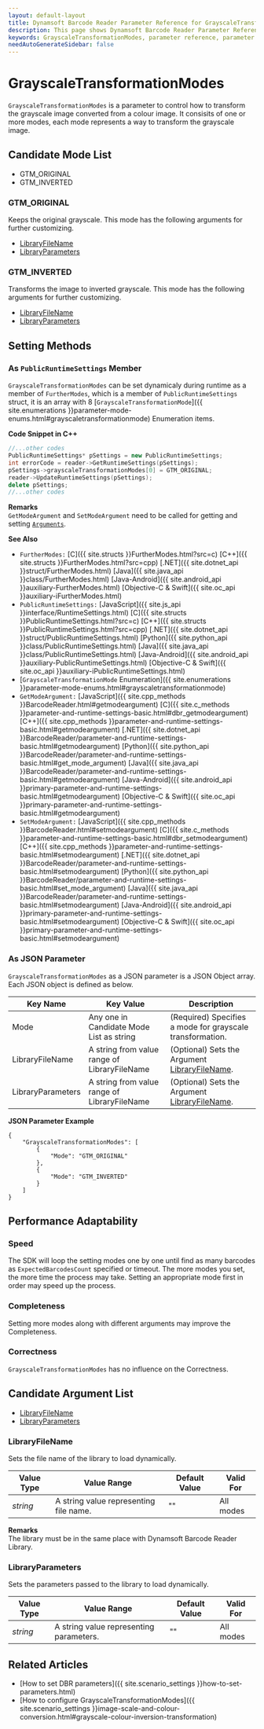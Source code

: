 ```yaml
---
layout: default-layout
title: Dynamsoft Barcode Reader Parameter Reference for GrayscaleTransformationModes
description: This page shows Dynamsoft Barcode Reader Parameter Reference for GrayscaleTransformationModes.
keywords: GrayscaleTransformationModes, parameter reference, parameter
needAutoGenerateSidebar: false
---
```



# GrayscaleTransformationModes 

`GrayscaleTransformationModes` is a parameter to control how to transform the grayscale image converted from a colour image. It consisits of one or more modes, each mode represents a way to transform the grayscale image.


## Candidate Mode List
- GTM_ORIGINAL
- GTM_INVERTED

### GTM_ORIGINAL
Keeps the original grayscale. This mode has the following arguments for further customizing.

- [LibraryFileName](#libraryfilename)
- [LibraryParameters](#libraryparameters)

### GTM_INVERTED
Transforms the image to inverted grayscale. This mode has the following arguments for further customizing.

- [LibraryFileName](#libraryfilename)
- [LibraryParameters](#libraryparameters)

    
## Setting Methods

### As `PublicRuntimeSettings` Member
`GrayscaleTransformationModes` can be set dynamicaly during runtime as a member of `FurtherModes`, which is a member of `PublicRuntimeSettings` struct, it is an array with 8 [`GrayscaleTransformationMode`]({{ site.enumerations }}parameter-mode-enums.html#grayscaletransformationmode) Enumeration items.


**Code Snippet in C++**
```cpp
//...other codes
PublicRuntimeSettings* pSettings = new PublicRuntimeSettings;
int errorCode = reader->GetRuntimeSettings(pSettings);
pSettings->grayscaleTransformationModes[0] = GTM_ORIGINAL;
reader->UpdateRuntimeSettings(pSettings);
delete pSettings;
//...other codes
```


**Remarks**     
`GetModeArgument` and `SetModeArgument` need to be called for getting and setting [`Arguments`](#candidate-argument-list).


**See Also**      
- `FurtherModes:` [C]({{ site.structs }}FurtherModes.html?src=c) [C++]({{ site.structs }}FurtherModes.html?src=cpp) [.NET]({{ site.dotnet_api }}struct/FurtherModes.html) [Java]({{ site.java_api }}class/FurtherModes.html) [Java-Android]({{ site.android_api }}auxiliary-FurtherModes.html) [Objective-C & Swift]({{ site.oc_api }}auxiliary-iFurtherModes.html)
- `PublicRuntimeSettings:` [JavaScript]({{ site.js_api }}interface/RuntimeSettings.html) [C]({{ site.structs }}PublicRuntimeSettings.html?src=c) [C++]({{ site.structs }}PublicRuntimeSettings.html?src=cpp) [.NET]({{ site.dotnet_api }}struct/PublicRuntimeSettings.html) [Python]({{ site.python_api }}class/PublicRuntimeSettings.html) [Java]({{ site.java_api }}class/PublicRuntimeSettings.html) [Java-Android]({{ site.android_api }}auxiliary-PublicRuntimeSettings.html) [Objective-C & Swift]({{ site.oc_api }}auxiliary-iPublicRuntimeSettings.html)
- [`GrayscaleTransformationMode` Enumeration]({{ site.enumerations }}parameter-mode-enums.html#grayscaletransformationmode)
- `GetModeArgument:` [JavaScript]({{ site.cpp_methods }}BarcodeReader.html#getmodeargument) [C]({{ site.c_methods }}parameter-and-runtime-settings-basic.html#dbr_getmodeargument) [C++]({{ site.cpp_methods }}parameter-and-runtime-settings-basic.html#getmodeargument) [.NET]({{ site.dotnet_api }}BarcodeReader/parameter-and-runtime-settings-basic.html#getmodeargument) [Python]({{ site.python_api }}BarcodeReader/parameter-and-runtime-settings-basic.html#get_mode_argument) [Java]({{ site.java_api }}BarcodeReader/parameter-and-runtime-settings-basic.html#getmodeargument) [Java-Android]({{ site.android_api }}primary-parameter-and-runtime-settings-basic.html#getmodeargument) [Objective-C & Swift]({{ site.oc_api }}primary-parameter-and-runtime-settings-basic.html#getmodeargument)
- `SetModeArgument:` [JavaScript]({{ site.cpp_methods }}BarcodeReader.html#setmodeargument) [C]({{ site.c_methods }}parameter-and-runtime-settings-basic.html#dbr_setmodeargument) [C++]({{ site.cpp_methods }}parameter-and-runtime-settings-basic.html#setmodeargument) [.NET]({{ site.dotnet_api }}BarcodeReader/parameter-and-runtime-settings-basic.html#setmodeargument) [Python]({{ site.python_api }}BarcodeReader/parameter-and-runtime-settings-basic.html#set_mode_argument) [Java]({{ site.java_api }}BarcodeReader/parameter-and-runtime-settings-basic.html#setmodeargument) [Java-Android]({{ site.android_api }}primary-parameter-and-runtime-settings-basic.html#setmodeargument) [Objective-C & Swift]({{ site.oc_api }}primary-parameter-and-runtime-settings-basic.html#setmodeargument)


### As JSON Parameter
`GrayscaleTransformationModes` as a JSON parameter is a JSON Object array. Each JSON object is defined as below.   

| Key Name | Key Value | Description |
| -------- | --------- | ----------- |
| Mode | Any one in Candidate Mode List as string | (Required) Specifies a mode for grayscale transformation.  |
| LibraryFileName | A string from value range of LibraryFileName | (Optional) Sets the Argument [LibraryFileName](#libraryfilename). |
| LibraryParameters | A string from value range of LibraryFileName | (Optional) Sets the Argument [LibraryFileName](#libraryfilename). |



**JSON Parameter Example**   
```
{
    "GrayscaleTransformationModes": [
        {
            "Mode": "GTM_ORIGINAL"
        },
        {
            "Mode": "GTM_INVERTED" 
        }
    ]
}
```


## Performance Adaptability
### Speed
The SDK will loop the setting modes one by one until find as many barcodes as `ExpectedBarcodesCount` specified or timeout. The more modes you set, the more time the process may take. Setting an appropriate mode first in order may speed up the process.

### Completeness
Setting more modes along with different arguments may improve the Completeness. 

### Correctness
`GrayscaleTransformationModes` has no influence on the Correctness.

## Candidate Argument List
- [LibraryFileName](#libraryfilename)
- [LibraryParameters](#libraryparameters)
 


### LibraryFileName 
Sets the file name of the library to load dynamically.

| Value Type | Value Range | Default Value | Valid For | 
| ---------- | ----------- | ------------- | --------- |
| *string* | A string value representing file name. | "" | All modes |         


**Remarks**         
  The library must be in the same place with Dynamsoft Barcode Reader Library.


### LibraryParameters 
Sets the parameters passed to the library to load dynamically.

| Value Type | Value Range | Default Value | Valid For | 
| ---------- | ----------- | ------------- | ----------- |
| *string* | A string value representing parameters. | "" | All modes |         


## Related Articles
- [How to set DBR parameters]({{ site.scenario_settings }}how-to-set-parameters.html)
- [How to configure GrayscaleTransformationModes]({{ site.scenario_settings }}image-scale-and-colour-conversion.html#grayscale-colour-inversion-transformation)